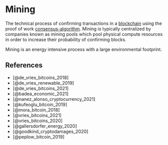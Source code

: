# Mining
The technical process of confirming transactions in a [blockchain](blockchain.md) using the proof of work [consensus-algorithm](consensus-algorithm.md). Mining is typically centralized by companies known as mining pools which pool physical compute resources in order to increase their probability of confirming blocks.

Mining is an energy intensive process with a large environmental footprint.

## References
* [@de_vries_bitcoins_2018]
* [@de_vries_renewable_2019]
* [@de_vries_bitcoins_2021]
* [@badea_economic_2021]
* [@nanez_alonso_cryptocurrency_2021]
* [@kufeoglu_bitcoin_2019]
* [@mora_bitcoin_2018]
* [@vries_bitcoins_2021]
* [@vries_bitcoins_2020]
* [@gallersdorfer_energy_2020]
* [@goodkind_cryptodamages_2020]
* [@peplow_bitcoin_2019]
